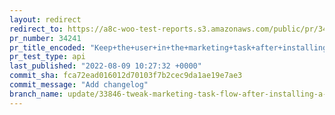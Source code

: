 ```yaml
---
layout: redirect
redirect_to: https://a8c-woo-test-reports.s3.amazonaws.com/public/pr/34241/api/index.html
pr_number: 34241
pr_title_encoded: "Keep+the+user+in+the+marketing+task+after+installing+an+extension"
pr_test_type: api
last_published: "2022-08-09 10:27:32 +0000"
commit_sha: fca72ead016012d70103f7b2cec9da1ae19e7ae3
commit_message: "Add changelog"
branch_name: update/33846-tweak-marketing-task-flow-after-installing-a-plugin
---
```

